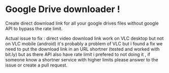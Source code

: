 # Google Drive downloader !

Create direct download link for all your google drives files without google API to bypass the rate limit.

Actual issue to fix : direct video download link work on VLC desktop but not on VLC mobile (android) it's probably a problem of VLC but i found a fix we need to put the download link in an URL shortner (tested and worked with bit.ly) but as there API also have rate limit i prefered to not doing it , if someone know a  shortner service with higher limits please answer to the issue or create a pull request.
